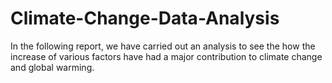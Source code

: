 # Climate-Change-Data-Analysis
In the following report, we have carried out an analysis to see the how the increase of various factors have had a major contribution to climate change and global warming.

